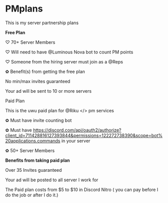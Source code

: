 # PMplans
This is my server partnership plans



**__Free Plan__**

♡ 70+ Server Members

♡ Will need to have @Luminous Nova bot to count PM points

♡ Someone from the hiring server must join as a @Reps

✿ Benefit(s) from getting the free plan

No min/max invites guaranteed

Your ad will be sent to 10 or more servers

Paid Plan

This is the uwu paid plan for @Riku </> pm services

✿ Must have invite counting bot

✿ Must have https://discord.com/api/oauth2/authorize?client_id=711428816127393844&permissions=122272738390&scope=bot%20applications.commands
in your server 

✿ 50+ Server Members

**__Benefits from taking paid plan__**

Over 35 Invites guaranteed

Your ad will be posted to all server I work for

The Paid plan costs from $5 to $10 in Discord Nitro ( you can pay before I do the job or after I do it.)
